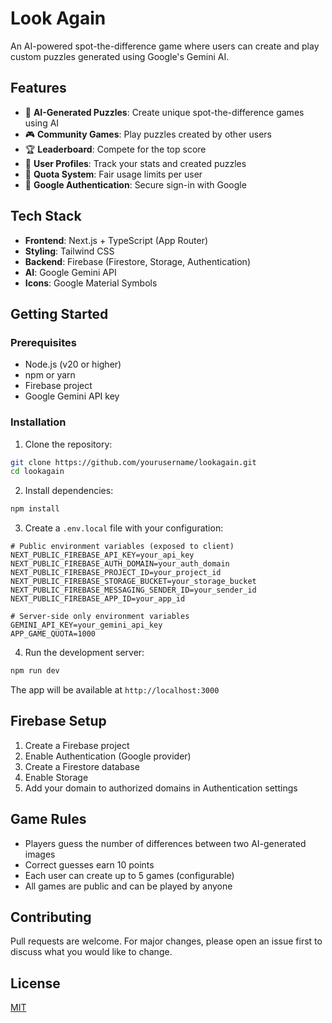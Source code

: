 # Look Again

An AI-powered spot-the-difference game where users can create and play custom puzzles generated using Google's Gemini AI.

## Features

- 🎨 **AI-Generated Puzzles**: Create unique spot-the-difference games using AI
- 🎮 **Community Games**: Play puzzles created by other users
- 🏆 **Leaderboard**: Compete for the top score
- 👤 **User Profiles**: Track your stats and created puzzles
- 🎯 **Quota System**: Fair usage limits per user
- 🔐 **Google Authentication**: Secure sign-in with Google

## Tech Stack

- **Frontend**: Next.js + TypeScript (App Router)
- **Styling**: Tailwind CSS
- **Backend**: Firebase (Firestore, Storage, Authentication)
- **AI**: Google Gemini API
- **Icons**: Google Material Symbols

## Getting Started

### Prerequisites

- Node.js (v20 or higher)
- npm or yarn
- Firebase project
- Google Gemini API key

### Installation

1. Clone the repository:
```bash
git clone https://github.com/yourusername/lookagain.git
cd lookagain
```

2. Install dependencies:
```bash
npm install
```

3. Create a `.env.local` file with your configuration:
```env
# Public environment variables (exposed to client)
NEXT_PUBLIC_FIREBASE_API_KEY=your_api_key
NEXT_PUBLIC_FIREBASE_AUTH_DOMAIN=your_auth_domain
NEXT_PUBLIC_FIREBASE_PROJECT_ID=your_project_id
NEXT_PUBLIC_FIREBASE_STORAGE_BUCKET=your_storage_bucket
NEXT_PUBLIC_FIREBASE_MESSAGING_SENDER_ID=your_sender_id
NEXT_PUBLIC_FIREBASE_APP_ID=your_app_id

# Server-side only environment variables
GEMINI_API_KEY=your_gemini_api_key
APP_GAME_QUOTA=1000
```

4. Run the development server:
```bash
npm run dev
```

The app will be available at `http://localhost:3000`

## Firebase Setup

1. Create a Firebase project
2. Enable Authentication (Google provider)
3. Create a Firestore database
4. Enable Storage
5. Add your domain to authorized domains in Authentication settings

## Game Rules

- Players guess the number of differences between two AI-generated images
- Correct guesses earn 10 points
- Each user can create up to 5 games (configurable)
- All games are public and can be played by anyone

## Contributing

Pull requests are welcome. For major changes, please open an issue first to discuss what you would like to change.

## License

[MIT](https://choosealicense.com/licenses/mit/)